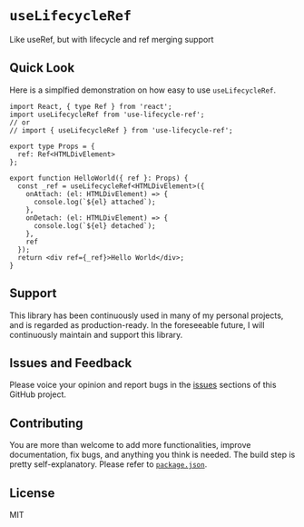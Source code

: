 # `useLifecycleRef`

Like useRef, but with lifecycle and ref merging support

## Quick Look

Here is a simplfied demonstration on how easy to use `useLifecycleRef`.

```tsx
import React, { type Ref } from 'react';
import useLifecycleRef from 'use-lifecycle-ref';
// or
// import { useLifecycleRef } from 'use-lifecycle-ref';

export type Props = {
  ref: Ref<HTMLDivElement>
};

export function HelloWorld({ ref }: Props) {
  const _ref = useLifecycleRef<HTMLDivElement>({
    onAttach: (el: HTMLDivElement) => {
      console.log(`${el} attached`);
    },
    onDetach: (el: HTMLDivElement) => {
      console.log(`${el} detached`);
    },
    ref
  });
  return <div ref={_ref}>Hello World</div>;
}
```

## Support

This library has been continuously used in many of my personal projects, and is regarded as production-ready. In the foreseeable future, I will continuously maintain and support this library.

## Issues and Feedback

Please voice your opinion and report bugs in the [issues](https://github.com/billykwok/use-lifecycle-ref/issues) sections of this GitHub project.

## Contributing

You are more than welcome to add more functionalities, improve documentation, fix bugs, and anything you think is needed. The build step is pretty self-explanatory. Please refer to [`package.json`](https://github.com/billykwok/use-lifecycle-ref/blob/main/package.json).

## License

MIT
